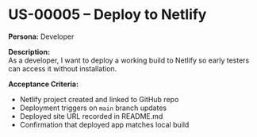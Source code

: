 # US-00005 – Deploy to Netlify

**Persona:** Developer  

**Description:**  
As a developer, I want to deploy a working build to Netlify so early testers can access it without installation.

**Acceptance Criteria:**  
- Netlify project created and linked to GitHub repo  
- Deployment triggers on `main` branch updates  
- Deployed site URL recorded in README.md  
- Confirmation that deployed app matches local build  
